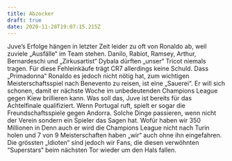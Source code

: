 ```yaml
---
title: Abzocker
draft: true
date: 2020-11-28T19:07:15.215Z
---
```

Juve’s Erfolge hängen in letzter Zeit leider zu oft von Ronaldo ab, weil zuviele „Ausfälle“ im Team stehen. Danilo, Rabiot, Ramsey, Arthur, Bernardeschi und „Zirkusartist“ Dybala dürften „unser“ Tricot niemals tragen. Für diese Fehleinkäufe trägt CR7 allerdings keine Schuld. Dass „Primadonna“ Ronaldo es jedoch nicht nötig hat, zum wichtigen Meisterschaftsspiel nach Benevento zu reisen, ist eine „Sauerei“. Er will sich schonen, damit er nächste Woche im unbedeutenden Champions League gegen Kiew brillieren kann. Was soll das, Juve ist bereits für das Achtelfinale qualifiziert. Wenn Portugal ruft, spielt er sogar die Freundschaftsspiele gegen Andorra. Solche Dinge passieren, wenn nicht der Verein sondern ein Spieler das Sagen hat. Wofür haben wir 350 Millionen in Denn auch er wird die Champions League nicht nach Turin holen und 7 von 9 Meisterschaften haben „wir“ auch ohne ihn eingefahren. Die grössten „Idioten“ sind jedoch wir Fans, die diesen verwöhnten “Superstars“ beim nächsten Tor wieder um den Hals fallen.